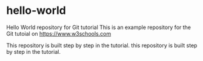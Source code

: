 # hello-world
Hello World repository for Git tutorial
This is an example repository for the Git tutoial on https://www.w3schools.com

This repository is built step by step in the tutorial.
this repository is built step by step in the tutorial.
